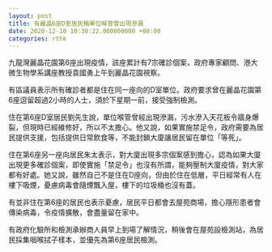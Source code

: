 ```yaml
---
layout: post
title: 有麗晶6座D室居民稱單位喉管曾出現滲漏
date: 2020-12-10 10:30:22.000000000 +08:00
categories: rthk
---
```


九龍灣麗晶花園第6座出現疫情，該座累計有7宗確診個案，政府專家顧問、港大微生物學系講座教授袁國勇上午到麗晶花園視察。

有區議員表示所有確診者都是住在同一座向的D室單位。政府要求曾在麗晶花園第6座逗留超過2小時的人士，須於下星期一前，接受強制檢測。

住在第6座D室居民劉先生說，單位喉管曾經出現滲漏，污水滲入天花板令牆身爆裂，但現時已經維修好，所以不太擔心。他又說，如果實施禁足令，政府需要為居民提供支援，包括提供日常飲食等，不能封鎖大廈讓居民留在單位「等死」。

住在第6座另一座向居民朱太表示，對大廈出現多宗個案感到擔心，認為如果大廈出現更多確診個案，即使實施「禁足令」也沒有所謂，能夠壓制大廈疫情，對大家都有好處。她又說，雖然自己不是住在D座向，但由於住在低層，平日經常有人在樓下吸煙，憂慮病毒會隨煙飄入屋，樓下的垃圾桶也沒有蓋。

有並非住在第6座的居民也表示憂慮，居民平日都會去屋苑商場，擔心隱形患者會傳染病毒，令疫情擴散，會盡量留在家中。

有政府化驗所和檢測承辦商人員早上到場了解情況，稍後會在屋苑設檢測站，為居民採集咽喉拭子樣本，並優先為第6座居民檢測。
